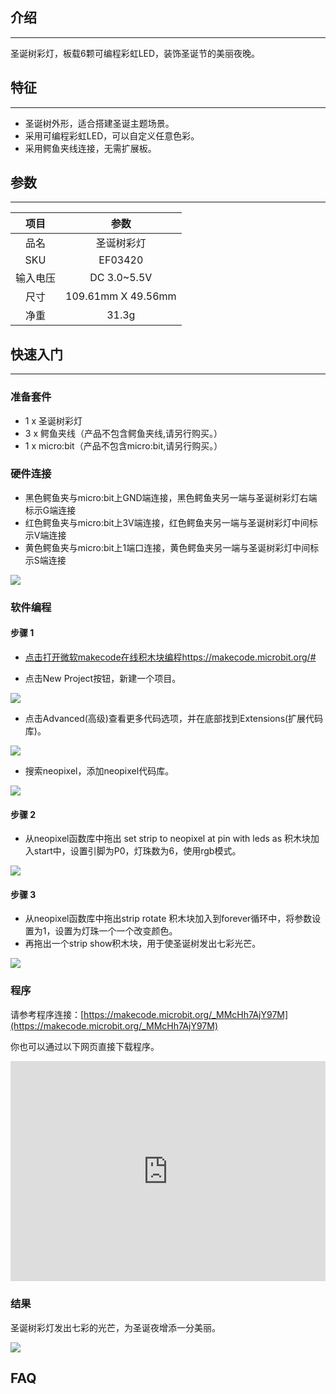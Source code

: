 ## 介绍
---
 圣诞树彩灯，板载6颗可编程彩虹LED，装饰圣诞节的美丽夜晚。

## 特征
---
- 圣诞树外形，适合搭建圣诞主题场景。
- 采用可编程彩虹LED，可以自定义任意色彩。
- 采用鳄鱼夹线连接，无需扩展板。

## 参数
---
|项目|参数|
|:-:|:-:|
|品名|圣诞树彩灯|
|SKU| EF03420|
|输入电压|DC 3.0~5.5V|
|尺寸|109.61mm X 49.56mm|
|净重|31.3g|


## 快速入门  
---
### 准备套件
- 1 x 圣诞树彩灯
- 3 x 鳄鱼夹线（产品不包含鳄鱼夹线,请另行购买。）
- 1 x micro:bit（产品不包含micro:bit,请另行购买。）
### 硬件连接  
- 黑色鳄鱼夹与micro:bit上GND端连接，黑色鳄鱼夹另一端与圣诞树彩灯右端标示G端连接
- 红色鳄鱼夹与micro:bit上3V端连接，红色鳄鱼夹另一端与圣诞树彩灯中间标示V端连接
- 黄色鳄鱼夹与micro:bit上1端口连接，黄色鳄鱼夹另一端与圣诞树彩灯中间标示S端连接

![](https://i.imgur.com/8uQCfYE.jpg)

### 软件编程  
#### 步骤 1

- [点击打开微软makecode在线积木块编程https://makecode.microbit.org/#](https://makecode.microbit.org/#)

- 点击New Project按钮，新建一个项目。

![](https://i.imgur.com/t34k5Zb.png)

- 点击Advanced(高级)查看更多代码选项，并在底部找到Extensions(扩展代码库)。

![](https://i.imgur.com/Zg0fO6x.png)

- 搜索neopixel，添加neopixel代码库。

![](https://i.imgur.com/pqB776X.png)

#### 步骤 2

- 从neopixel函数库中拖出 set strip to neopixel at pin with leds as 积木块加入start中，设置引脚为P0，灯珠数为6，使用rgb模式。

![](https://i.imgur.com/PXHZH2L.png)

#### 步骤 3

- 从neopixel函数库中拖出strip rotate 积木块加入到forever循环中，将参数设置为1，设置为灯珠一个一个改变颜色。
- 再拖出一个strip show积木块，用于使圣诞树发出七彩光芒。

![](https://i.imgur.com/LMHM9JS.png)

### 程序

请参考程序连接：[https://makecode.microbit.org/_MMcHh7AjY97M](https://makecode.microbit.org/_MMcHh7AjY97M)

你也可以通过以下网页直接下载程序。

<div style="position:relative;height:0;padding-bottom:70%;overflow:hidden;"><iframe style="position:absolute;top:0;left:0;width:100%;height:100%;" src="https://makecode.microbit.org/#pub:_MMcHh7AjY97M" frameborder="0" sandbox="allow-popups allow-forms allow-scripts allow-same-origin"></iframe></div>  

### 结果  

圣诞树彩灯发出七彩的光芒，为圣诞夜增添一分美丽。

![](https://i.imgur.com/fDvmCab.gif)

## FAQ
